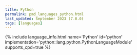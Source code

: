 ```yaml
---
title: Python
permalink: pmd_languages_python.html
last_updated: September 2023 (7.0.0)
tags: [languages]
---
```


{% include language_info.html name='Python' id='python' implementation='python::lang.python.PythonLanguageModule' supports_cpd=true %}
